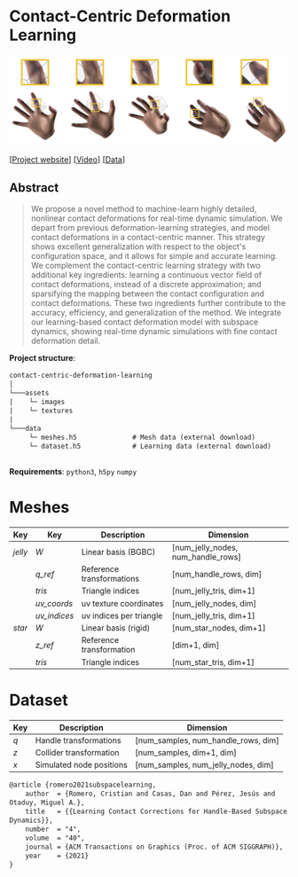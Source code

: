 # Contact-Centric Deformation Learning

![Teaser](assets/images/teaser.png "Teaser image")

[[Project website](http://mslab.es/projects/ContactCentricLearning/)] [[Video](https://www.youtube.com/watch?v=f2WBji-R2uQ)] [[Data](https://urjc-my.sharepoint.com/:f:/g/personal/cristian_romero_urjc_es/Et30gmexC45Mn-OCDo_DdHwB3Y9Skd-S5LDdgjrl_oMNrg?e=9tDYNZ)]

## Abstract

> We propose a novel method to machine-learn highly detailed, nonlinear contact deformations for real-time dynamic simulation. We depart from previous deformation-learning strategies, and model contact deformations in a contact-centric manner. This strategy shows excellent generalization with respect to the object's configuration space, and it allows for simple and accurate learning. We complement the contact-centric learning strategy with two additional key ingredients: learning a continuous vector field of contact deformations, instead of a discrete approximation; and sparsifying the mapping between the contact configuration and contact deformations. These two ingredients further contribute to the accuracy, efficiency, and generalization of the method. We integrate our learning-based contact deformation model with subspace dynamics, showing real-time dynamic simulations with fine contact deformation detail.

**Project structure**:
```
contact-centric-deformation-learning
│
└───assets 
|    └─ images
|    └─ textures
|
└───data 
     └─ meshes.h5              # Mesh data (external download)
     └─ dataset.h5             # Learning data (external download)
 
```

**Requirements**: ```python3```, ```h5py``` ```numpy```

# Meshes

| Key          | Key      | Description                        | Dimension                           |
|--------------|----------|------------------------------------|-------------------------------------|
|  *jelly*     | *W*      | Linear basis (BGBC)                | [num_jelly_nodes, num_handle_rows]  |
|              | *q_ref*  | Reference transformations          | [num_handle_rows, dim]              |
|              | *tris*   | Triangle indices                   | [num_jelly_tris, dim+1]             |
|              | *uv_coords* | uv texture coordinates          | [num_jelly_nodes, dim]              |
|              | *uv_indices*  | uv indices per triangle       | [num_jelly_tris, dim+1]             |
|  *star*      | *W*      | Linear basis (rigid)               | [num_star_nodes, dim+1]             |
|              | *z_ref*  | Reference transformation           | [dim+1, dim]                        |
|              | *tris*   | Triangle indices                   | [num_star_tris, dim+1]              |

# Dataset

| Key    | Description                   | Dimension                            |
|--------|-------------------------------|--------------------------------------|
| *q*    | Handle transformations        | [num_samples, num_handle_rows, dim]  |
| *z*    | Collider transformation       | [num_samples, dim+1, dim]            |
| *x*    | Simulated node positions      | [num_samples, num_jelly_nodes, dim]  |

```
@article {romero2021subspacelearning,
    author  = {Romero, Cristian and Casas, Dan and Pérez, Jesús and Otaduy, Miguel A.},
    title   = {{Learning Contact Corrections for Handle-Based Subspace Dynamics}},
    number  = "4",
    volume  = "40",
    journal = {ACM Transactions on Graphics (Proc. of ACM SIGGRAPH)},
    year    = {2021}
}
```
